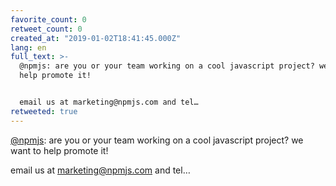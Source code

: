 ```yaml
---
favorite_count: 0
retweet_count: 0
created_at: "2019-01-02T18:41:45.000Z"
lang: en
full_text: >-
  @npmjs: are you or your team working on a cool javascript project? we want to
  help promote it! 


  email us at marketing@npmjs.com and tel…
retweeted: true
---
```


[@npmjs](https://twitter.com/npmjs): are you or your team working on a cool
javascript project? we want to help promote it!

email us at marketing@npmjs.com and tel…
